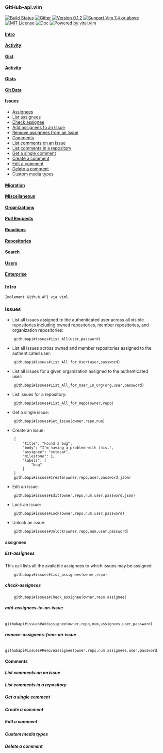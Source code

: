 ### GitHub-api.vim
[![Build Status](https://travis-ci.org/wsdjeg/GitHub-api.vim.svg?branch=master)](https://travis-ci.org/wsdjeg/GitHub-api.vim)
[![Gitter](https://badges.gitter.im/wsdjeg/GitHub-api.vim.svg)](https://gitter.im/wsdjeg/GitHub-api.vim?utm_source=badge&utm_medium=badge&utm_campaign=pr-badge)
[![Version 0.1.2](https://img.shields.io/badge/version-0.1.1-yellow.svg?style=flat-square)](https://github.com/wsdjeg/GitHub-api.vim/releases)
[![Support Vim 7.4 or above](https://img.shields.io/badge/support-%20Vim%207.4%20or%20above-yellowgreen.svg?style=flat-square)](https://github.com/vim/vim-win32-installer)
[![MIT License](https://img.shields.io/badge/license-MIT-blue.svg?style=flat-square)](LICENSE)
[![Doc](https://img.shields.io/badge/doc-%3Ah%20githubapi-orange.svg?style=flat-square)](doc/githubapi.txt)
[![Powered by vital.vim](https://img.shields.io/badge/powered%20by-vital.vim-80273f.svg?style=flat-square)](https://github.com/vim-jp/vital.vim)
#### [Intro](#intro-1)
#### [Activity](#activity-2)
#### [Gist](#gist-3)
#### [Activity](#activity-4)
#### [Gists](#gists-5)
#### [Git Data](#git_date-6)
#### [Issues](#issues-7)
- [Assignees](#assignees)
 - [List assignees](#list-assignees)
 - [Check assignee](#check-assignees)
 - [Add assignees to an Issue](#add-assignees-to-an-issue)
 - [Remove assignees from an Issue](#remove-assignees-from-an-issue)
- [Comments](#comments)
 - [List comments on an issue](#list-comments-on-an-issue)
 - [List comments in a repository](#list-comments-in-a-repository)
 - [Get a single comment](#get-a-single-comment)
 - [Create a comment](#create-a-comment)
 - [Edit a comment](#edit-a-comment)
 - [Delete a comment](#delete-a-comment)
 - [Custom media types](#custom-media-types)


#### [Migration](#migration-8)
#### [Miscellaneous](#miscellaneous-9)
#### [Organizations](#organizations-10)
#### [Pull Requests](#pull_requests-11)
#### [Reactions](#reactions-12)
#### [Repositories](#repositories-13)
#### [Search](#search-14)
#### [Users](#users-15)
#### [Enterprise](#enterprise-16)

### Intro
    Implement Github API via viml.
### Issues
- List all issues assigned to the authenticated user across all
visible repositories including owned repositories, member
repositories, and organization repositories:
```
    githubapi#issues#List_All(user,password)
```
- List all issues across owned and member repositories assigned
to the authenticated user:
```
    githubapi#issues#List_All_for_User(user,password)
```
- List all issues for a given organization assigned to the
authenticated user:
```
    githubapi#issues#List_All_for_User_In_Org(org,user,password)
```
- List issues for a repository:
```
    githubapi#issues#List_All_for_Repo(owner,repo)
```
- Get a single issue:
```
    githubapi#issues#Get_issue(owner,repo,num)
```
- Create an issue:
```
    {
        "title": "Found a bug",
        "body": "I'm having a problem with this.",
        "assignee": "octocat",
        "milestone": 1,
        "labels": [
            "bug"
        ]
    }
    githubapi#issues#Create(owner,repo,user,password,json)
```
- Edit an issue:
```
    githubapi#issues#Edit(owner,repo,num,user,password,json)
```
- Lock an issue:
```
    githubapi#issues#Lock(owner,repo,num,user,password)
```
- Unlock an issue:
```
    githubapi#issues#Unlock(owner,repo,num,user,password)
```
#### assignees
##### list-assignees
This call lists all the available assignees to which issues may be assigned.
```
    githubapi#issues#List_assignees(owner,repo)
```
##### check-assignees
```
    githubapi#issues#Check_assignee(owner,repo,assignee)
```
##### add-assignees-to-an-issue
```
    githubapi#issues#Addassignee(owner,repo,num,assignees,user,password)
```
##### remove-assignees-from-an-issue
```
    githubapi#issues#Removeassignee(owner,repo,num,assignees,user,password)
```
#### Comments
##### List comments on an issue
##### List comments in a repository
##### Get a single comment
##### Create a comment
##### Edit a comment
##### Custom media types
##### Delete a comment
